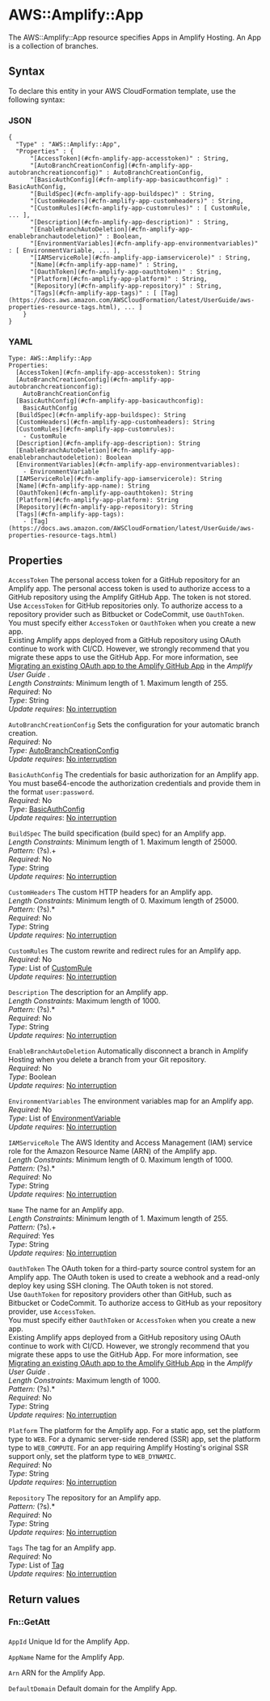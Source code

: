 # AWS::Amplify::App<a name="aws-resource-amplify-app"></a>

 The AWS::Amplify::App resource specifies Apps in Amplify Hosting\. An App is a collection of branches\. 

## Syntax<a name="aws-resource-amplify-app-syntax"></a>

To declare this entity in your AWS CloudFormation template, use the following syntax:

### JSON<a name="aws-resource-amplify-app-syntax.json"></a>

```
{
  "Type" : "AWS::Amplify::App",
  "Properties" : {
      "[AccessToken](#cfn-amplify-app-accesstoken)" : String,
      "[AutoBranchCreationConfig](#cfn-amplify-app-autobranchcreationconfig)" : AutoBranchCreationConfig,
      "[BasicAuthConfig](#cfn-amplify-app-basicauthconfig)" : BasicAuthConfig,
      "[BuildSpec](#cfn-amplify-app-buildspec)" : String,
      "[CustomHeaders](#cfn-amplify-app-customheaders)" : String,
      "[CustomRules](#cfn-amplify-app-customrules)" : [ CustomRule, ... ],
      "[Description](#cfn-amplify-app-description)" : String,
      "[EnableBranchAutoDeletion](#cfn-amplify-app-enablebranchautodeletion)" : Boolean,
      "[EnvironmentVariables](#cfn-amplify-app-environmentvariables)" : [ EnvironmentVariable, ... ],
      "[IAMServiceRole](#cfn-amplify-app-iamservicerole)" : String,
      "[Name](#cfn-amplify-app-name)" : String,
      "[OauthToken](#cfn-amplify-app-oauthtoken)" : String,
      "[Platform](#cfn-amplify-app-platform)" : String,
      "[Repository](#cfn-amplify-app-repository)" : String,
      "[Tags](#cfn-amplify-app-tags)" : [ [Tag](https://docs.aws.amazon.com/AWSCloudFormation/latest/UserGuide/aws-properties-resource-tags.html), ... ]
    }
}
```

### YAML<a name="aws-resource-amplify-app-syntax.yaml"></a>

```
Type: AWS::Amplify::App
Properties: 
  [AccessToken](#cfn-amplify-app-accesstoken): String
  [AutoBranchCreationConfig](#cfn-amplify-app-autobranchcreationconfig): 
    AutoBranchCreationConfig
  [BasicAuthConfig](#cfn-amplify-app-basicauthconfig): 
    BasicAuthConfig
  [BuildSpec](#cfn-amplify-app-buildspec): String
  [CustomHeaders](#cfn-amplify-app-customheaders): String
  [CustomRules](#cfn-amplify-app-customrules): 
    - CustomRule
  [Description](#cfn-amplify-app-description): String
  [EnableBranchAutoDeletion](#cfn-amplify-app-enablebranchautodeletion): Boolean
  [EnvironmentVariables](#cfn-amplify-app-environmentvariables): 
    - EnvironmentVariable
  [IAMServiceRole](#cfn-amplify-app-iamservicerole): String
  [Name](#cfn-amplify-app-name): String
  [OauthToken](#cfn-amplify-app-oauthtoken): String
  [Platform](#cfn-amplify-app-platform): String
  [Repository](#cfn-amplify-app-repository): String
  [Tags](#cfn-amplify-app-tags): 
    - [Tag](https://docs.aws.amazon.com/AWSCloudFormation/latest/UserGuide/aws-properties-resource-tags.html)
```

## Properties<a name="aws-resource-amplify-app-properties"></a>

`AccessToken`  <a name="cfn-amplify-app-accesstoken"></a>
The personal access token for a GitHub repository for an Amplify app\. The personal access token is used to authorize access to a GitHub repository using the Amplify GitHub App\. The token is not stored\.  
Use `AccessToken` for GitHub repositories only\. To authorize access to a repository provider such as Bitbucket or CodeCommit, use `OauthToken`\.  
You must specify either `AccessToken` or `OauthToken` when you create a new app\.  
Existing Amplify apps deployed from a GitHub repository using OAuth continue to work with CI/CD\. However, we strongly recommend that you migrate these apps to use the GitHub App\. For more information, see [Migrating an existing OAuth app to the Amplify GitHub App](https://docs.aws.amazon.com/amplify/latest/userguide/setting-up-GitHub-access.html#migrating-to-github-app-auth) in the *Amplify User Guide* \.  
*Length Constraints:* Minimum length of 1\. Maximum length of 255\.  
*Required*: No  
*Type*: String  
*Update requires*: [No interruption](https://docs.aws.amazon.com/AWSCloudFormation/latest/UserGuide/using-cfn-updating-stacks-update-behaviors.html#update-no-interrupt)

`AutoBranchCreationConfig`  <a name="cfn-amplify-app-autobranchcreationconfig"></a>
 Sets the configuration for your automatic branch creation\.   
*Required*: No  
*Type*: [AutoBranchCreationConfig](aws-properties-amplify-app-autobranchcreationconfig.md)  
*Update requires*: [No interruption](https://docs.aws.amazon.com/AWSCloudFormation/latest/UserGuide/using-cfn-updating-stacks-update-behaviors.html#update-no-interrupt)

`BasicAuthConfig`  <a name="cfn-amplify-app-basicauthconfig"></a>
 The credentials for basic authorization for an Amplify app\. You must base64\-encode the authorization credentials and provide them in the format `user:password`\.  
*Required*: No  
*Type*: [BasicAuthConfig](aws-properties-amplify-app-basicauthconfig.md)  
*Update requires*: [No interruption](https://docs.aws.amazon.com/AWSCloudFormation/latest/UserGuide/using-cfn-updating-stacks-update-behaviors.html#update-no-interrupt)

`BuildSpec`  <a name="cfn-amplify-app-buildspec"></a>
 The build specification \(build spec\) for an Amplify app\.   
*Length Constraints:* Minimum length of 1\. Maximum length of 25000\.  
*Pattern:* \(?s\)\.\+  
*Required*: No  
*Type*: String  
*Update requires*: [No interruption](https://docs.aws.amazon.com/AWSCloudFormation/latest/UserGuide/using-cfn-updating-stacks-update-behaviors.html#update-no-interrupt)

`CustomHeaders`  <a name="cfn-amplify-app-customheaders"></a>
The custom HTTP headers for an Amplify app\.  
*Length Constraints:* Minimum length of 0\. Maximum length of 25000\.  
*Pattern:* \(?s\)\.\*  
*Required*: No  
*Type*: String  
*Update requires*: [No interruption](https://docs.aws.amazon.com/AWSCloudFormation/latest/UserGuide/using-cfn-updating-stacks-update-behaviors.html#update-no-interrupt)

`CustomRules`  <a name="cfn-amplify-app-customrules"></a>
 The custom rewrite and redirect rules for an Amplify app\.   
*Required*: No  
*Type*: List of [CustomRule](aws-properties-amplify-app-customrule.md)  
*Update requires*: [No interruption](https://docs.aws.amazon.com/AWSCloudFormation/latest/UserGuide/using-cfn-updating-stacks-update-behaviors.html#update-no-interrupt)

`Description`  <a name="cfn-amplify-app-description"></a>
 The description for an Amplify app\.   
*Length Constraints:* Maximum length of 1000\.  
*Pattern:* \(?s\)\.\*  
*Required*: No  
*Type*: String  
*Update requires*: [No interruption](https://docs.aws.amazon.com/AWSCloudFormation/latest/UserGuide/using-cfn-updating-stacks-update-behaviors.html#update-no-interrupt)

`EnableBranchAutoDeletion`  <a name="cfn-amplify-app-enablebranchautodeletion"></a>
Automatically disconnect a branch in Amplify Hosting when you delete a branch from your Git repository\.  
*Required*: No  
*Type*: Boolean  
*Update requires*: [No interruption](https://docs.aws.amazon.com/AWSCloudFormation/latest/UserGuide/using-cfn-updating-stacks-update-behaviors.html#update-no-interrupt)

`EnvironmentVariables`  <a name="cfn-amplify-app-environmentvariables"></a>
 The environment variables map for an Amplify app\.   
*Required*: No  
*Type*: List of [EnvironmentVariable](aws-properties-amplify-app-environmentvariable.md)  
*Update requires*: [No interruption](https://docs.aws.amazon.com/AWSCloudFormation/latest/UserGuide/using-cfn-updating-stacks-update-behaviors.html#update-no-interrupt)

`IAMServiceRole`  <a name="cfn-amplify-app-iamservicerole"></a>
 The AWS Identity and Access Management \(IAM\) service role for the Amazon Resource Name \(ARN\) of the Amplify app\.   
*Length Constraints:* Minimum length of 0\. Maximum length of 1000\.  
*Pattern:* \(?s\)\.\*  
*Required*: No  
*Type*: String  
*Update requires*: [No interruption](https://docs.aws.amazon.com/AWSCloudFormation/latest/UserGuide/using-cfn-updating-stacks-update-behaviors.html#update-no-interrupt)

`Name`  <a name="cfn-amplify-app-name"></a>
 The name for an Amplify app\.   
*Length Constraints:* Minimum length of 1\. Maximum length of 255\.  
*Pattern:* \(?s\)\.\+  
*Required*: Yes  
*Type*: String  
*Update requires*: [No interruption](https://docs.aws.amazon.com/AWSCloudFormation/latest/UserGuide/using-cfn-updating-stacks-update-behaviors.html#update-no-interrupt)

`OauthToken`  <a name="cfn-amplify-app-oauthtoken"></a>
The OAuth token for a third\-party source control system for an Amplify app\. The OAuth token is used to create a webhook and a read\-only deploy key using SSH cloning\. The OAuth token is not stored\.  
Use `OauthToken` for repository providers other than GitHub, such as Bitbucket or CodeCommit\. To authorize access to GitHub as your repository provider, use `AccessToken`\.  
You must specify either `OauthToken` or `AccessToken` when you create a new app\.  
Existing Amplify apps deployed from a GitHub repository using OAuth continue to work with CI/CD\. However, we strongly recommend that you migrate these apps to use the GitHub App\. For more information, see [Migrating an existing OAuth app to the Amplify GitHub App](https://docs.aws.amazon.com/amplify/latest/userguide/setting-up-GitHub-access.html#migrating-to-github-app-auth) in the *Amplify User Guide* \.  
*Length Constraints:* Maximum length of 1000\.  
*Pattern:* \(?s\)\.\*  
*Required*: No  
*Type*: String  
*Update requires*: [No interruption](https://docs.aws.amazon.com/AWSCloudFormation/latest/UserGuide/using-cfn-updating-stacks-update-behaviors.html#update-no-interrupt)

`Platform`  <a name="cfn-amplify-app-platform"></a>
 The platform for the Amplify app\. For a static app, set the platform type to `WEB`\. For a dynamic server\-side rendered \(SSR\) app, set the platform type to `WEB_COMPUTE`\. For an app requiring Amplify Hosting's original SSR support only, set the platform type to `WEB_DYNAMIC`\.  
*Required*: No  
*Type*: String  
*Update requires*: [No interruption](https://docs.aws.amazon.com/AWSCloudFormation/latest/UserGuide/using-cfn-updating-stacks-update-behaviors.html#update-no-interrupt)

`Repository`  <a name="cfn-amplify-app-repository"></a>
 The repository for an Amplify app\.   
*Pattern:* \(?s\)\.\*  
*Required*: No  
*Type*: String  
*Update requires*: [No interruption](https://docs.aws.amazon.com/AWSCloudFormation/latest/UserGuide/using-cfn-updating-stacks-update-behaviors.html#update-no-interrupt)

`Tags`  <a name="cfn-amplify-app-tags"></a>
 The tag for an Amplify app\.   
*Required*: No  
*Type*: List of [Tag](https://docs.aws.amazon.com/AWSCloudFormation/latest/UserGuide/aws-properties-resource-tags.html)  
*Update requires*: [No interruption](https://docs.aws.amazon.com/AWSCloudFormation/latest/UserGuide/using-cfn-updating-stacks-update-behaviors.html#update-no-interrupt)

## Return values<a name="aws-resource-amplify-app-return-values"></a>

### Fn::GetAtt<a name="aws-resource-amplify-app-return-values-fn--getatt"></a>

#### <a name="aws-resource-amplify-app-return-values-fn--getatt-fn--getatt"></a>

`AppId`  <a name="AppId-fn::getatt"></a>
Unique Id for the Amplify App\.

`AppName`  <a name="AppName-fn::getatt"></a>
Name for the Amplify App\.

`Arn`  <a name="Arn-fn::getatt"></a>
ARN for the Amplify App\.

`DefaultDomain`  <a name="DefaultDomain-fn::getatt"></a>
Default domain for the Amplify App\.